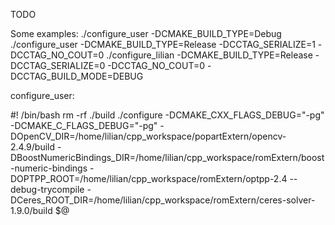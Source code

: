 TODO

Some examples:
./configure_user -DCMAKE_BUILD_TYPE=Debug
./configure_user -DCMAKE_BUILD_TYPE=Release -DCCTAG_SERIALIZE=1 -DCCTAG_NO_COUT=0
./configure_lilian -DCMAKE_BUILD_TYPE=Release -DCCTAG_SERIALIZE=0 -DCCTAG_NO_COUT=0 -DCCTAG_BUILD_MODE=DEBUG

configure_user:

#! /bin/bash
rm -rf ./build
./configure -DCMAKE_CXX_FLAGS_DEBUG="-pg" -DCMAKE_C_FLAGS_DEBUG="-pg" -DOpenCV_DIR=/home/lilian/cpp_workspace/popartExtern/opencv-2.4.9/build -DBoostNumericBindings_DIR=/home/lilian/cpp_workspace/romExtern/boost-numeric-bindings -DOPTPP_ROOT=/home/lilian/cpp_workspace/romExtern/optpp-2.4 --debug-trycompile -DCeres_ROOT_DIR=/home/lilian/cpp_workspace/romExtern/ceres-solver-1.9.0/build $@


